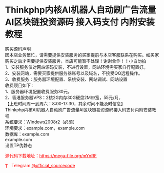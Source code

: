 # Thinkphp内核AI机器人自动刷广告流量AI区块链投资源码 接入码支付 内附安装教程

购买源码声明<br>因本店业务繁忙，请需要提供安装服务的买家提前与本店客服联系在购买。如买家购买之后才需要提供安装服务，本店可能暂不处理！谢谢合作！！小白勿拍<br>1、安装服务仅对网站源码安装，不进行设置，网站环境需买家自行配置好。<br>2、安装网站，需要买家提供服务器账号以及域名，不接受QQ远程操作。<br>3、收费服务：服务器环境配置、系统安装、网站调试、网站设置<br>收费项目如下：<br>1、服务器环境配置收费服务30元，<br>2、香港服务器VPS：2核2G内存30G硬盘2M带宽，55元/月，<br>【上班时间周一到周六：8:00-17:30，其余时间不能及时信息】<br>Thinkphp内核AI机器人自动刷广告流量AI区块链投资源码接入码支付内附安装教程<br>系统要求：Windows2008r2（必须）<br>环境要求：example.com，example.com<br>数据库：example.com<br>example.com<br>设置TP伪静态<br>


<p style="color: red;">源代码下载地址：<a href="https://mega-file.org/mYnRF" style="color: red;">https://mega-file.org/mYnRF</a></p><p style="color: red;"><img src="https://cdn-icons-png.flaticon.com/512/2111/2111646.png" alt="Telegram Icon" style="width: 16px; vertical-align: middle; margin-right: 5px;">Telegram:<a href="https://t.me/official_sourcecode" style="color: red;">@official_sourcecode</a></p>